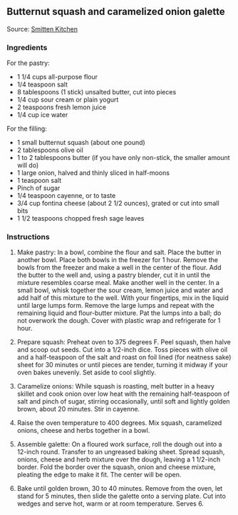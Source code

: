 ## Butternut squash and caramelized onion galette

Source: [Smitten Kitchen](https://smittenkitchen.com/2007/10/butternut-squash-and-caramelized-onion-galette/)

### Ingredients

For the pastry:
- 1 1/4 cups all-purpose flour
- 1/4 teaspoon salt
- 8 tablespoons (1 stick) unsalted butter, cut into pieces
- 1/4 cup sour cream or plain yogurt
- 2 teaspoons fresh lemon juice
- 1/4 cup ice water

For the filling:
- 1 small butternut squash (about one pound)
- 2 tablespoons olive oil
- 1 to 2 tablespoons butter (if you have only non-stick, the smaller amount will do)
- 1 large onion, halved and thinly sliced in half-moons
- 1 teaspoon salt
- Pinch of sugar
- 1/4 teaspoon cayenne, or to taste
- 3/4 cup fontina cheese (about 2 1/2 ounces), grated or cut into small bits
- 1 1/2 teaspoons chopped fresh sage leaves

### Instructions

1. Make pastry: In a bowl, combine the flour and salt. Place the butter in another bowl. Place both bowls in the freezer for 1 hour. Remove the bowls from the freezer and make a well in the center of the flour. Add the butter to the well and, using a pastry blender, cut it in until the mixture resembles coarse meal. Make another well in the center. In a small bowl, whisk together the sour cream, lemon juice and water and add half of this mixture to the well. With your fingertips, mix in the liquid until large lumps form. Remove the large lumps and repeat with the remaining liquid and flour-butter mixture. Pat the lumps into a ball; do not overwork the dough. Cover with plastic wrap and refrigerate for 1 hour.

2. Prepare squash: Preheat oven to 375 degrees F. Peel squash, then halve and scoop out seeds. Cut into a 1/2-inch dice. Toss pieces with olive oil and a half-teaspoon of the salt and roast on foil lined (for neatness sake) sheet for 30 minutes or until pieces are tender, turning it midway if your oven bakes unevenly. Set aside to cool slightly.

3. Caramelize onions: While squash is roasting, melt butter in a heavy skillet and cook onion over low heat with the remaining half-teaspoon of salt and pinch of sugar, stirring occasionally, until soft and lightly golden brown, about 20 minutes. Stir in cayenne.

4. Raise the oven temperature to 400 degrees. Mix squash, caramelized onions, cheese and herbs together in a bowl.

5. Assemble galette: On a floured work surface, roll the dough out into a 12-inch round. Transfer to an ungreased baking sheet. Spread squash, onions, cheese and herb mixture over the dough, leaving a 1 1/2-inch border. Fold the border over the squash, onion and cheese mixture, pleating the edge to make it fit. The center will be open.

6. Bake until golden brown, 30 to 40 minutes. Remove from the oven, let stand for 5 minutes, then slide the galette onto a serving plate. Cut into wedges and serve hot, warm or at room temperature. Serves 6.

